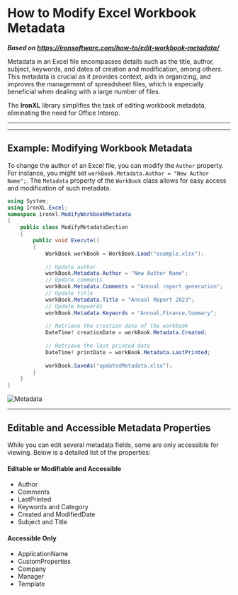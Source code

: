 # How to Modify Excel Workbook Metadata

***Based on <https://ironsoftware.com/how-to/edit-workbook-metadata/>***


Metadata in an Excel file encompasses details such as the title, author, subject, keywords, and dates of creation and modification, among others. This metadata is crucial as it provides context, aids in organizing, and improves the management of spreadsheet files, which is especially beneficial when dealing with a large number of files.


The **IronXL** library simplifies the task of editing workbook metadata, eliminating the need for Office Interop.

***

***

## Example: Modifying Workbook Metadata

To change the author of an Excel file, you can modify the `Author` property. For instance, you might set `workBook.Metadata.Author = "New Author Name";`. The `Metadata` property of the `WorkBook` class allows for easy access and modification of such metadata.

```cs
using System;
using IronXL.Excel;
namespace ironxl.ModifyWorkbookMetadata
{
    public class ModifyMetadataSection
    {
        public void Execute()
        {
            WorkBook workBook = WorkBook.Load("example.xlsx");
            
            // Update author
            workBook.Metadata.Author = "New Author Name";
            // Update comments
            workBook.Metadata.Comments = "Annual report generation";
            // Update title
            workBook.Metadata.Title = "Annual Report 2023";
            // Update keywords
            workBook.Metadata.Keywords = "Annual,Finance,Summary";
            
            // Retrieve the creation date of the workbook
            DateTime? creationDate = workBook.Metadata.Created;
            
            // Retrieve the last printed date
            DateTime? printDate = workBook.Metadata.LastPrinted;
            
            workBook.SaveAs("updatedMetadata.xlsx");
        }
    }
}
```

<div class="content-img-align-center">
    <div class="center-image-wrapper">
         <img src="https://ironsoftware.com/static-assets/excel/how-to/edit-workbook-metadata/edit-workbook-metadata.png" alt="Metadata" class="img-responsive add-shadow">
    </div>
</div>

<hr>

## Editable and Accessible Metadata Properties

While you can edit several metadata fields, some are only accessible for viewing. Below is a detailed list of the properties:

#### Editable or Modifiable and Accessible
  - Author
  - Comments
  - LastPrinted
  - Keywords and Category
  - Created and ModifiedDate
  - Subject and Title

#### Accessible Only
  - ApplicationName
  - CustomProperties
  - Company
  - Manager
  - Template